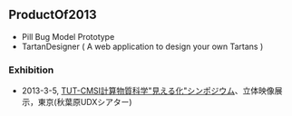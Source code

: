 ## ProductOf2013
* Pill Bug Model Prototype
* TartanDesigner ( A web application to design your own Tartans )
### Exhibition
* 2013-3-5, [TUT-CMSI計算物質科学"見える化"シンポジウム](http://www.cms-initiative.jp/ja/events/20130305-scienceviz1)、立体映像展示，東京(秋葉原UDXシアター)
